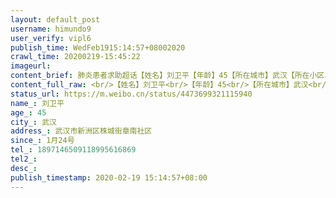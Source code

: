 ```yaml
---
layout: default_post
username: himundo9
user_verify: vipl6
publish_time: WedFeb1915:14:57+08002020
crawl_time: 20200219-15:45:22
imageurl: 
content_brief: 肺炎患者求助超话【姓名】刘卫平【年龄】45【所在城市】武汉【所在小区、社区】武汉市新洲区株城街章南社区【患病时间】1月24号【联系方式】1897146509118995616869【病情详细描述】于元月24号发烧，2月1日在新洲人民医院住院治疗，7号晩上出现呼吸困难医院下了病危通知，后来经过抢救治疗 ...全文
content_full_raw: <br/>【姓名】刘卫平<br/>【年龄】45<br/>【所在城市】武汉<br/>【所在小区、社区】武汉市新洲区株城街章南社区<br/>【患病时间】1月24号<br/>【联系方式】18971465091<br/>18995616869<br/>【病情详细描述】于元月24号发烧，2月1日在新洲人民医院住院治疗，7号晩上出现呼吸困难医院下了病危通知，后来经过抢救治疗有好转，经过12号和和18号的C丅检查肺部感染严重，已经是白肺，医院让我们自己联系转院到武汉的重症治疗医院去，她说她们这边申请了好几次上面都没有批准。医生说依刘卫平现在的情况最怕的是出现再次呼吸困难炎症风暴的情况她们就没能力医治。刘卫平目前外在的精神状态还可以！<br/>【需要床位量】1<adata-url="http://t.cn/R2WxQOQ"href="http://weibo.com/p/1001018008642010000000000"data-hide=""><spanclass='url-icon'><imgstyle='width:1rem;height:1rem'src='https://h5.sinaimg.cn/upload/2015/09/25/3/timeline_card_small_location_default.png'></span><spanclass="surl-text">武汉</span></a>
status_url: https://m.weibo.cn/status/4473699321115940
name_: 刘卫平
age_: 45
city_: 武汉
address_: 武汉市新洲区株城街章南社区
since_: 1月24号
tel_: 1897146509118995616869
tel2_: 
desc_: 
publish_timestamp: 2020-02-19 15:14:57+08:00
---
```

